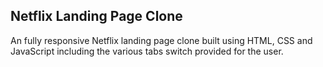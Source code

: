 ## Netflix Landing Page Clone ##
An fully responsive Netflix landing page clone built using HTML, CSS and JavaScript including the various tabs switch provided for the user.
